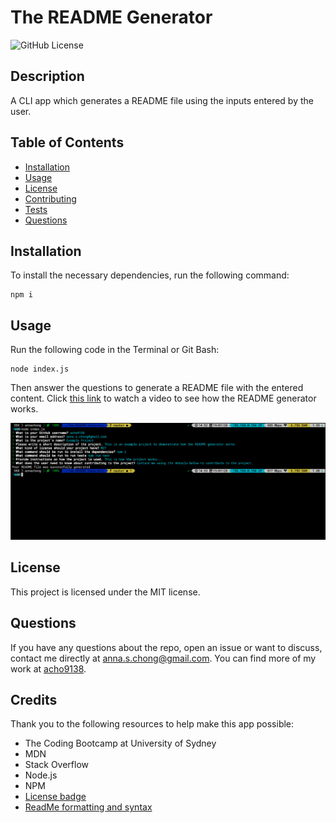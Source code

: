 # The README Generator

![GitHub License](https://img.shields.io/badge/License-MIT-blue.svg)

## Description

A CLI app which generates a README file using the inputs entered by the user.

## Table of Contents

* [Installation](#installation)
* [Usage](#usage)
* [License](#license)
* [Contributing](#contributing)
* [Tests](#tests)
* [Questions](#questions)

## Installation

To install the necessary dependencies, run the following command:

```
npm i
```

## Usage

Run the following code in the Terminal or Git Bash:
```
node index.js
```
Then answer the questions to generate a README file with the entered content. Click [this link](https://drive.google.com/file/d/1akuutw_mXOI27QDjWHB03wjidchYrdM8/view) to watch a video to see how the README generator works.

![image](./assets/screenshot.png)

## License

This project is licensed under the MIT license.

## Questions

If you have any questions about the repo, open an issue or want to discuss, contact me directly at anna.s.chong@gmail.com. You can find more of my work at [acho9138](https://github.com/acho9138/.).

## Credits

Thank you to the following resources to help make this app possible:

- The Coding Bootcamp at University of Sydney
- MDN
- Stack Overflow
- Node.js
- NPM
- [License badge](https://shields.io/category/license)
- [ReadMe formatting and syntax](https://docs.github.com/en/github/writing-on-github/basic-writing-and-formatting-syntax)